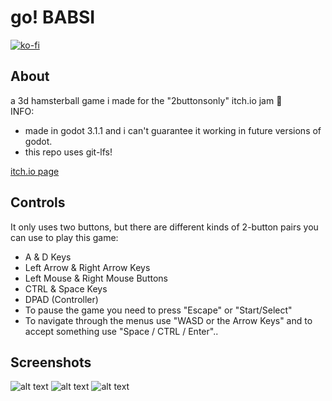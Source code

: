 # go! BABSI 

[![ko-fi](https://www.ko-fi.com/img/githubbutton_sm.svg)](https://ko-fi.com/Y8Y11Y0ET)

## About

a 3d hamsterball game i made for the "2buttonsonly" itch.io jam :hamster:  
INFO:  
* made in godot 3.1.1 and i can't guarantee it working in future versions of godot.  
* this repo uses git-lfs! 
   
[itch.io page](https://sleepycharlyy.itch.io/go-babsi)

## Controls

It only uses two buttons, but there are different kinds of 2-button pairs you can use to play this game:
* A & D Keys
* Left Arrow & Right Arrow Keys
* Left Mouse & Right Mouse Buttons
* CTRL & Space Keys
* DPAD (Controller)
* To pause the game you need to press "Escape" or "Start/Select"
* To navigate through the menus use "WASD or the Arrow Keys" and to accept something use "Space / CTRL / Enter"..

## Screenshots

![alt text](https://img.itch.zone/aW1hZ2UvNTMzMjg2LzI3NzUwMjkucG5n/original/9XCq6v.png)
![alt text](https://img.itch.zone/aW1hZ2UvNTMzMjg2LzI3NzUwMjcucG5n/original/C4tkuI.png)
![alt text](https://img.itch.zone/aW1hZ2UvNTMzMjg2LzI3NzUwMzcucG5n/original/iklkW5.png)
